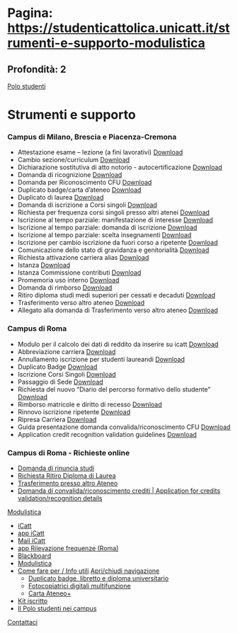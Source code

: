 # Pagina: https://studenticattolica.unicatt.it/strumenti-e-supporto-modulistica

## Profondità: 2

[Polo studenti](home-polo-studenti)



# Strumenti e supporto

### Campus di Milano, Brescia e Piacenza-Cremona

* Attestazione esame – lezione (a fini lavorativi) [Download](ATTESTAZIONE%20SOSTENIMENTO%20ESAME-FREQUENZA%20LEZIONE.pdf "a")
* Cambio sezione/curriculum [Download](studenti-DOMANDA%20DI%20CAMBIO%20SEZIONEeCURRICULUM.pdf)
* Dichiarazione sostitutiva di atto notorio - autocertificazione [Download](studenti-DICHIARAZIONE%20SOSTITUTIVA%20ATTO%20NOTORIETA.pdf)
* Domanda di ricognizione [Download](Domanda%20ricognizione%20qualit%c3%a0%20studente.pdf "Domanda di ricognizione")
* Domanda per Riconoscimento CFU [Download](Modulo%20riconoscimento%20CFU.pdf "Riconoscimento CFU")
* Duplicato badge/carta d’ateneo [Download](studenti-DOMANDA%20DUPLICATO%20BADGE.pdf)
* Duplicato di laurea [Download](studenti-Modulo%20Duplicato_diploma%20laurea.pdf)
* Domanda di iscrizione a Corsi singoli  [Download](DomandaIscrizioneCorsi%20Singoli.pdf "Corsi singoli ")
* Richiesta per frequenza corsi singoli presso altri atenei [Download](Richiesta%20nullaosta%20corsi%20singoli%20altre%20universita_V2.pdf "Richiesta di autorizzazione frequenza corsi singoli presso altri atenei")
* Iscrizione al tempo parziale: manifestazione di interesse [Download](MODULO_manifestazione_interesse_tempo_parziale_v2.pdf "Iscrizione al tempo parziale: manifestazione di interesse")
* Iscrizione al tempo parziale: domanda di iscrizione [Download](MODULO_Iscrizione-Regime_Tempo_Parziale_v2.pdf "Iscrizione al tempo parziale: domanda di iscrizione")
* Iscrizione al tempo parziale: scelta insegnamenti [Download](studenti-TEMPO%20PARZIALE%20SCELTA%20INSEGNAMENTI.pdf)
* Iscrizione per cambio iscrizione da fuori corso a ripetente [Download](modulo%20di%20iscrizione%20(ripetente).pdf "Iscrizione (per cambio iscrizione a ripetente)")
* Comunicazione dello stato di gravidanza e genitorialità [Download](Modulo%202%20DR%2011506_Maternita_editabile-3.pdf "Modulo genitorialita")
* Richiesta attivazione carriera alias [Download](Modulo%202%20DR%2011507_Alias_editabile.pdf "Modulo richiesta attivazione carriere alias")
* Istanza [Download](ISTANZA_v112023.pdf "Istanza")
* Istanza Commissione contributi  [Download](modulo%20istanza%20Commissione.pdf "Istanza Commissione contributi ")
* Promemoria uso interno [Download](ISTANZA%20GIALLA.pdf "Promemoria uso interno")
* Domanda di rimborso [Download](Modulo%20richiesta%20rimborso%20word.pdf "Doamnda di rimborso")
* Ritiro diploma studi medi superiori per cessati e decaduti [Download](studenti-DOMANDA%20RITIRO%20DIPLOMA%20ORIGINALE%20MATURITA.pdf)
* Trasferimento verso altro ateneo [Download](studenti-TRASFERIMENTO%20AD%20ALTRO%20ATENEO%20V%203.pdf "Trasferimento verso altro ateneo")
* Allegato alla domanda di Trasferimento verso altro ateneo [Download](studenti-Trasf-uscita-esami-sostenuti%20V1.pdf)

### Campus di Roma

* Modulo per il calcolo dei dati di reddito da inserire su icatt [Download](Mod%20REDD1%202024%20Roma.pdf "Modulo per il calcolo dei dati di reddito da inserire su icatt")
* Abbreviazione carriera  [Download](U211_ABBREVIAZIONE_CARRIERA_COGNOME_NOME_MATRICOLA_2024.pdf "Abbreviazione carriera")
* Annullamento iscrizione per studenti laureandi [Download](ANNULLAMENTO__ISCRIZIONE_2022.pdf "Annullamento iscrizione per studenti laureandi")
* Duplicato Badge [Download](RICHIESTA_DUPLICATO_BADGE%202022.pdf "Duplicato Badge")
* Iscrizione Corsi Singoli  [Download](CORSI_SINGOLI_2022.pdf "Iscrizione Corsi Singoli ")
* Passaggio di Sede [Download](modulo%20passaggio%20di%20sede%2024-25.pdf "Passaggio_di_sede")
* Richiesta del nuovo “Diario del percorso formativo dello studente"  [Download](LT090_DIARIO_TIROCINIO_COGNOME_NOME_MATRICOLA_new.pdf "Richiesta del nuovo “Diario del percorso formativo dello studente\"")
* Rimborso matricole e diritto di recesso [Download](Rimborso%20matricole%20e%20diritto%20di%20recesso.pdf "Rimborso matricole e diritto di recesso")
* Rinnovo iscrizione ripetente [Download](U040_ISCRIZIONE_RIPETENTE_COGNOME_NOME_MATRICOLA_2024.pdf "Rinnovo iscrizione ripetente")
* Ripresa Carriera [Download](U030_RIPRESA_CARRIERA_COGNOME_NOME_MATRICOLA_2024.docx "Ripresa Carriera")
* Guida presentazione domanda convalida/riconoscimento CFU [Download](Guida%20presentazione%20domanda%20riconoscimento%20CFU%20v3%20finale%2022ott24.pdf "Guida presentazione domanda convalida/riconoscimento CFU")
* Application credit recognition validation guidelines [Download](Application%20for%20credit%20recognition%20validation%20guidelines%2022otto24.pdf "Application credit recognition validation guidelines")

### Campus di Roma - Richieste online

* [Domanda di rinuncia studi](https://studenticattolica.unicatt.it/Rinuncia_facolta_Medicina_e_chirurgia)
* [Richiesta Ritiro Diploma di Laurea](https://studenticattolica.unicatt.it/richiesta_pergamena_Medicina_e_chirurgia)
* [Trasferimento presso altro Ateneo](https://studenticattolica.unicatt.it/Trasferimento_presso_altro_Ateneo)
* [Domanda di convalida/riconoscimento crediti | Application for credits validation/recognition details](https://studenticattolica.unicatt.it/domanda_convalida_Polo_Studenti_Campus_Roma)

[Modulistica](#submenu__wrapper "Modulistica")

* [iCatt](strumenti-e-supporto-icatt "iCatt")
* [app iCatt](strumenti-e-supporto-app-icatt "app iCatt")
* [Mail iCatt](strumenti-e-supporto-mail-icatt "Mail iCatt")
* [app Rilevazione frequenze (Roma)](strumenti-e-supporto-app-rilevazione-frequenze-roma "app Rilevazione frequenze (Roma)")
* [Blackboard](https://ilab.unicatt.it/ilab-blackboard-per-gli-studenti#content "Blackboard")
* [Modulistica](strumenti-e-supporto-modulistica "Modulistica")
* [Come fare per / Info utili](strumenti-e-supporto-come-fare-per-info-utili "Come fare per / Info utili")
  [Apri/chiudi navigazione](#asub-d1bee749-eeb7-40af-9be1-63405db52700 "Apri/chiudi navigazione")
  + [Duplicato badge, libretto e diploma universitario](come-fare-per-info-utili-duplicato-badge-libretto-e-doploma-universitario "Duplicato badge, libretto e diploma universitario")
  + [Fotocopiatrici digitali multifunzione](come-fare-per-info-utili-fotocopiatrici-digitali-multifunzione "Fotocopiatrici digitali multifunzione")
  + [Carta Ateneo+](come-fare-per-info-utili-carta-ateneo "Carta Ateneo+")
* [Kit iscritto](strumenti-e-supporto-kit-iscritto "Kit iscritto")
* [Il Polo studenti nei campus](strumenti-e-supporto-il-polo-studenti-nei-campus "Il Polo studenti nei campus")

[Contattaci](home-contatti "Contattaci")